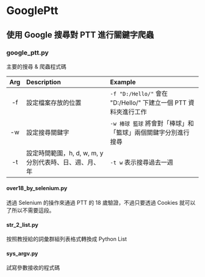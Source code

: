 # GooglePtt
## 使用 Google 搜尋對 PTT 進行關鍵字爬蟲

### google_ptt.py

主要的搜尋 & 爬蟲程式碼

|Arg|Description|Example|
|:---:|:---|:---|
|-f|設定檔案存放的位置|`-f "D:/Hello/"` 會在 "D:/Hello/" 下建立一個 PTT 資料夾進行工作|
|-w|設定搜尋關鍵字|`-w 棒球 籃球` 將會對「棒球」和「籃球」兩個關鍵字分別進行搜尋|
|-t|設定時間範圍，h, d, w, m, y 分別代表時、日、週、月、年|`-t w` 表示搜尋過去一週|

#### over18_by_selenium.py

透過 Selenium 的操作來通過 PTT 的 18 歲驗證，不過只要透過 Cookies 就可以了所以不需要這段。

#### str_2_list.py

按照教授給的詞彙群組列表格式轉換成 Python List

#### sys_argv.py

試寫參數接收的程式碼